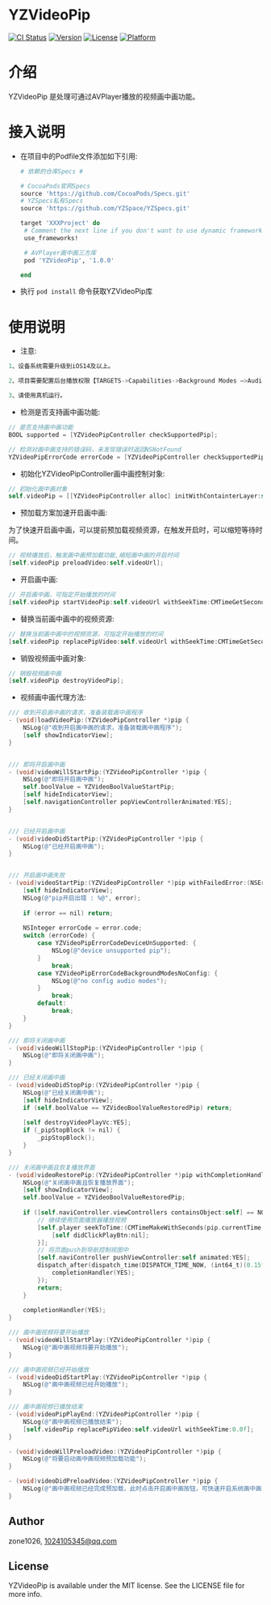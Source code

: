 # YZVideoPip

[![CI Status](https://img.shields.io/travis/zone1026/YZVideoPip.svg?style=flat)](https://travis-ci.org/zone1026/YZVideoPip)
[![Version](https://img.shields.io/cocoapods/v/YZVideoPip.svg?style=flat)](https://cocoapods.org/pods/YZVideoPip)
[![License](https://img.shields.io/cocoapods/l/YZVideoPip.svg?style=flat)](https://cocoapods.org/pods/YZVideoPip)
[![Platform](https://img.shields.io/cocoapods/p/YZVideoPip.svg?style=flat)](https://cocoapods.org/pods/YZVideoPip)

介绍
==============
YZVideoPip 是处理可通过AVPlayer播放的视频画中画功能。
<br/>

接入说明
==============

* 在项目中的Podfile文件添加如下引用:

    ``` ruby
    # 依赖的仓库Specs #

    # CocoaPods官网Specs
    source 'https://github.com/CocoaPods/Specs.git'
    # YZSpecs私有Specs
    source 'https://github.com/YZSpace/YZSpecs.git'

    target 'XXXProject' do
     # Comment the next line if you don't want to use dynamic frameworks
     use_frameworks!

     # AVPlayer画中画三方库
     pod 'YZVideoPip', '1.0.0'

    end
    ```
* 执行 ```pod install``` 命令获取YZVideoPip库

使用说明
==============

* 注意:

``` objective-c
1、设备系统需要升级到iOS14及以上。
```
``` objective-c
2、项目需要配置后台播放权限【TARGETS->Capabilities->Background Modes —>Audio】。
```
``` objective-c
3、请使用真机运行。
```

* 检测是否支持画中画功能:

``` objective-c
// 是否支持画中画功能
BOOL supported = [YZVideoPipController checkSupportedPip];
```
``` objective-c
// 检测对画中画支持的错误码，未发现错误时返回NSNotFound
YZVideoPipErrorCode errorCode = [YZVideoPipController checkSupportedPipErrorCode];
```

* 初始化YZVideoPipController画中画控制对象:

``` objective-c
// 初始化画中画对象
self.videoPip = [[YZVideoPipController alloc] initWithContainterLayer:self.playerView.layer withPipDelegate:self];
```
* 预加载方案加速开启画中画:

为了快速开启画中画，可以提前预加载视频资源，在触发开启时，可以缩短等待时间。
``` objective-c
// 视频播放后，触发画中画预加载功能,缩短画中画的开启时间
[self.videoPip preloadVideo:self.videoUrl];
```

* 开启画中画:

``` objective-c
// 开启画中画，可指定开始播放的时间
[self.videoPip startVideoPip:self.videoUrl withSeekTime:CMTimeGetSeconds(seekTime)];
```
* 替换当前画中画中的视频资源:

``` objective-c
// 替换当前画中画中的视频资源，可指定开始播放的时间
[self.videoPip replacePipVideo:self.videoUrl withSeekTime:CMTimeGetSeconds(seekTime)];
```
* 销毁视频画中画对象:

``` objective-c
// 销毁视频画中画
[self.videoPip destroyVideoPip];
```

* 视频画中画代理方法:

``` objective-c
/// 收到开启画中画的请求，准备装载画中画程序
- (void)loadVideoPip:(YZVideoPipController *)pip {
    NSLog(@"收到开启画中画的请求，准备装载画中画程序");
    [self showIndicatorView];
}

```
``` objective-c

/// 即将开启画中画
- (void)videoWillStartPip:(YZVideoPipController *)pip {
    NSLog(@"即将开启画中画");
    self.boolValue = YZVideoBoolValueStartPip;
    [self hideIndicatorView];
    [self.navigationController popViewControllerAnimated:YES];
}

```
``` objective-c

/// 已经开启画中画
- (void)videoDidStartPip:(YZVideoPipController *)pip {
    NSLog(@"已经开启画中画");
}

```
``` objective-c

/// 开启画中画失败
- (void)videoStartPip:(YZVideoPipController *)pip withFailedError:(NSError *)error {
    [self hideIndicatorView];
    NSLog(@"pip开启出错 : %@", error);
    
    if (error == nil) return;
    
    NSInteger errorCode = error.code;
    switch (errorCode) {
        case YZVideoPipErrorCodeDeviceUnSupported: {
            NSLog(@"device unsupported pip");
        }
            break;
        case YZVideoPipErrorCodeBackgroundModesNoConfig: {
            NSLog(@"no config audio modes");
        }
            break;
        default:
            break;
    }
}

/// 即将关闭画中画
- (void)videoWillStopPip:(YZVideoPipController *)pip {
    NSLog(@"即将关闭画中画");
}

/// 已经关闭画中画
- (void)videoDidStopPip:(YZVideoPipController *)pip {
    NSLog(@"已经关闭画中画");
    [self hideIndicatorView];
    if (self.boolValue == YZVideoBoolValueRestoredPip) return;
    
    [self destroyVideoPlayVc:YES];
    if (_pipStopBlock != nil) {
        _pipStopBlock();
    }
}

/// 关闭画中画且恢复播放界面
- (void)videoRestorePip:(YZVideoPipController *)pip withCompletionHandler:(nonnull void (^)(BOOL restored))completionHandler {
    NSLog(@"关闭画中画且恢复播放界面");
    [self showIndicatorView];
    self.boolValue = YZVideoBoolValueRestoredPip;
    
    if ([self.naviController.viewControllers containsObject:self] == NO) {
        // 继续使用页面播放器播放视频
        [self.player seekToTime:(CMTimeMakeWithSeconds(pip.currentTime, 600)) completionHandler:^(BOOL finished) {
            [self didClickPlayBtn:nil];
        }];
        // 将页面push到导航控制视图中
        [self.naviController pushViewController:self animated:YES];
        dispatch_after(dispatch_time(DISPATCH_TIME_NOW, (int64_t)(0.15f * NSEC_PER_SEC)), dispatch_get_main_queue(), ^{
            completionHandler(YES);
        });
        return;
    }
    
    completionHandler(YES);
}

/// 画中画视频将要开始播放
- (void)videoWillStartPlay:(YZVideoPipController *)pip {
    NSLog(@"画中画视频将要开始播放");
}

/// 画中画视频已经开始播放
- (void)videoDidStartPlay:(YZVideoPipController *)pip {
    NSLog(@"画中画视频已经开始播放");
}

/// 画中画视频已播放结束
- (void)videoPipPlayEnd:(YZVideoPipController *)pip {
    NSLog(@"画中画视频已播放结束");
    [self.videoPip replacePipVideo:self.videoUrl withSeekTime:0.0f];
}

- (void)videoWillPreloadVideo:(YZVideoPipController *)pip {
    NSLog(@"将要启动画中画视频预加载功能");
}

- (void)videoDidPreloadVideo:(YZVideoPipController *)pip {
    NSLog(@"画中画视频已经完成预加载，此时点击开启画中画按钮，可快速开启系统画中画");
}
```

## Author

zone1026, 1024105345@qq.com

## License

YZVideoPip is available under the MIT license. See the LICENSE file for more info.
